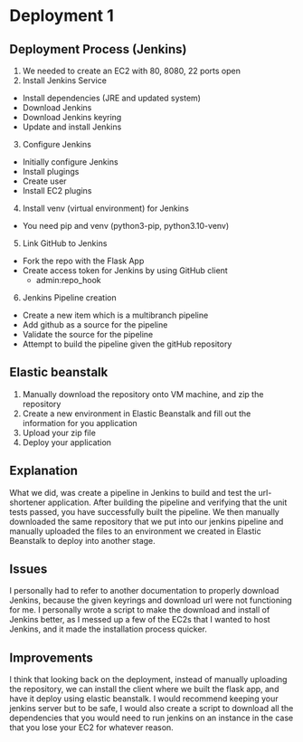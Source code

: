 # Deployment 1
## Deployment Process (Jenkins)
1. We needed to create an EC2 with 80, 8080, 22 ports open
2. Install Jenkins Service 
  - Install dependencies (JRE and updated system)
  - Download Jenkins
  - Download Jenkins keyring
  - Update and install Jenkins
3. Configure Jenkins
  - Initially configure Jenkins
  - Install plugings
  - Create user
  - Install EC2 plugins
4. Install venv (virtual environment) for Jenkins
  - You need pip and venv (python3-pip, python3.10-venv)
5. Link GitHub to Jenkins
  - Fork the repo with the Flask App
  - Create access token for Jenkins by using GitHub client
    - admin:repo_hook
6. Jenkins Pipeline creation
  - Create a new item which is a multibranch pipeline
  - Add github as a source for the pipeline
  - Validate the source for the pipeline
  - Attempt to build the pipeline given the gitHub repository
 
## Elastic beanstalk
1. Manually download the repository onto VM machine, and zip the repository
2. Create a new environment in Elastic Beanstalk and fill out the information for you application
3. Upload your zip file
4. Deploy your application

## Explanation
What we did, was create a pipeline in Jenkins to build and test the url-shortener application. After building the pipeline and verifying that the unit tests passed, you have successfully built the pipeline. We then manually downloaded the same repository that we put into our jenkins pipeline and manually uploaded the files to an environment we created in Elastic Beanstalk to deploy into another stage.

## Issues
I personally had to refer to another documentation to properly download Jenkins, because the given keyrings and download url were not functioning for me. I personally wrote a script to make the download and install of Jenkins better, as I messed up a few of the EC2s that I wanted to host Jenkins, and it made the installation process quicker.

## Improvements
I think that looking back on the deployment, instead of manually uploading the repository, we can install the client where we built the flask app, and have it deploy using elastic beanstalk. I would recommend keeping your jenkins server but to be safe, I would also create a script to download all the dependencies that you would need to run jenkins on an instance in the case that you lose your EC2 for whatever reason.
